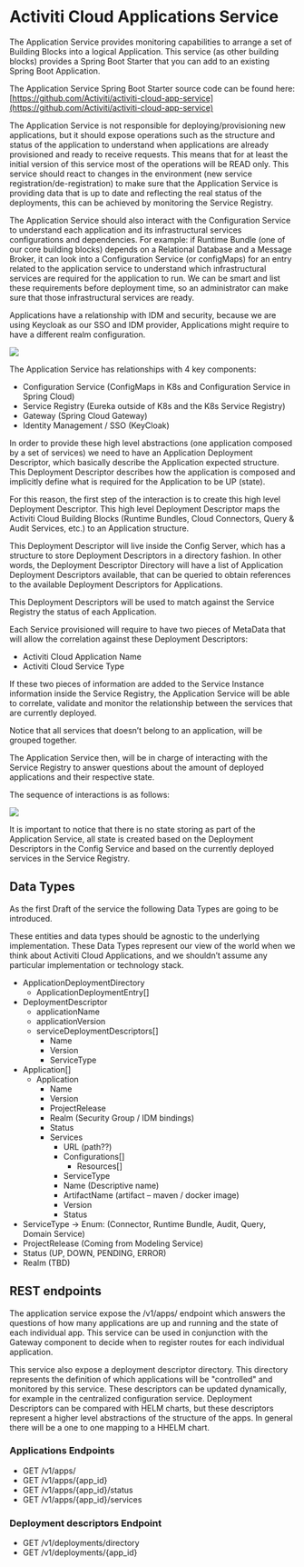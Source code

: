 # Activiti Cloud Applications Service

The Application Service provides monitoring capabilities to arrange a set of Building Blocks into a logical Application. This service \(as other building blocks\) provides a Spring Boot Starter that you can add to an existing Spring Boot Application.

The Application Service Spring Boot Starter source code can be found here: [https://github.com/Activiti/activiti-cloud-app-service](https://github.com/Activiti/activiti-cloud-app-service)

The Application Service is not responsible for deploying/provisioning new applications, but it should expose operations such as the structure and status of the application to understand when applications are already provisioned and ready to receive requests. This means that for at least the initial version of this service most of the operations will be READ only. This service should react to changes in the environment \(new service registration/de-registration\) to make sure that the Application Service is providing data that is up to date and reflecting the real status of the deployments, this can be achieved by monitoring the Service Registry.

The Application Service should also interact with the Configuration Service to understand each application and its infrastructural services configurations and dependencies. For example: if Runtime Bundle \(one of our core building blocks\) depends on a Relational Database and a Message Broker, it can look into a Configuration Service \(or configMaps\) for an entry related to the application service to understand which infrastructural services are required for the application to run. We can be smart and list these requirements before deployment time, so an administrator can make sure that those infrastructural services are ready.

Applications have a relationship with IDM and security, because we are using Keycloak as our SSO and IDM provider, Applications might require to have a different realm configuration.

![](../../.gitbook/assets/application-service-diagram.png)

The Application Service has relationships with 4 key components:

* Configuration Service \(ConfigMaps in K8s and Configuration Service in Spring Cloud\)
* Service Registry \(Eureka outside of K8s and the K8s Service Registry\)
* Gateway \(Spring Cloud Gateway\)
* Identity Management / SSO \(KeyCloak\)

In order to provide these high level abstractions \(one application composed by a set of services\) we need to have an Application Deployment Descriptor, which basically describe the Application expected structure. This Deployment Descriptor describes how the application is composed and implicitly define what is required for the Application to be UP \(state\).

For this reason, the first step of the interaction is to create this high level Deployment Descriptor. This high level Deployment Descriptor maps the Activiti Cloud Building Blocks \(Runtime Bundles, Cloud Connectors, Query & Audit Services, etc.\) to an Application structure.

This Deployment Descriptor will live inside the Config Server, which has a structure to store Deployment Descriptors in a directory fashion. In other words, the Deployment Descriptor Directory will have a list of Application Deployment Descriptors available, that can be queried to obtain references to the available Deployment Descriptors for Applications.

This Deployment Descriptors will be used to match against the Service Registry the status of each Application.

Each Service provisioned will require to have two pieces of MetaData that will allow the correlation against these Deployment Descriptors:

* Activiti Cloud Application Name
* Activiti Cloud Service Type

If these two pieces of information are added to the Service Instance information inside the Service Registry, the Application Service will be able to correlate, validate and monitor the relationship between the services that are currently deployed.

Notice that all services that doesn’t belong to an application, will be grouped together.

The Application Service then, will be in charge of interacting with the Service Registry to answer questions about the amount of deployed applications and their respective state.

The sequence of interactions is as follows:

![](../../.gitbook/assets/application-service-cycle.png)

It is important to notice that there is no state storing as part of the Application Service, all state is created based on the Deployment Descriptors in the Config Service and based on the currently deployed services in the Service Registry.

## Data Types

As the first Draft of the service the following Data Types are going to be introduced.

These entities and data types should be agnostic to the underlying implementation. These Data Types represent our view of the world when we think about Activiti Cloud Applications, and we shouldn’t assume any particular implementation or technology stack.

* ApplicationDeploymentDirectory
  * ApplicationDeploymentEntry\[\]
* DeploymentDescriptor
  * applicationName
  * applicationVersion
  * serviceDeploymentDescriptors\[\]
    * Name
    * Version
    * ServiceType
* Application\[\]
  * Application
    * Name
    * Version
    * ProjectRelease
    * Realm \(Security Group / IDM bindings\)
    * Status
    * Services
      * URL \(path??\)
      * Configurations\[\]
        * Resources\[\]
      * ServiceType
      * Name \(Descriptive name\)
      * ArtifactName \(artifact – maven / docker image\)
      * Version
      * Status
* ServiceType -&gt; Enum:  \(Connector, Runtime Bundle, Audit, Query, Domain Service\)
* ProjectRelease \(Coming from Modeling Service\)
* Status \(UP, DOWN, PENDING, ERROR\)
* Realm \(TBD\)

## REST endpoints

The application service expose the /v1/apps/ endpoint which answers the questions of how many applications are up and running and the state of each individual app. This service can be used in conjunction with the Gateway component to decide when to register routes for each individual application.

This service also expose a deployment descriptor directory. This directory represents the definition of which applications will be "controlled" and monitored by this service. These descriptors can be updated dynamically, for example in the centralized configuration service. Deployment Descriptors can be compared with HELM charts, but these descriptors represent a higher level abstractions of the structure of the apps. In general there will be a one to one mapping to a HHELM chart.

### Applications Endpoints

* GET /v1/apps/
* GET /v1/apps/{app\_id}
* GET /v1/apps/{app\_id}/status
* GET /v1/apps/{app\_id}/services

### Deployment descriptors Endpoint

* GET /v1/deployments/directory
* GET /v1/deployments/{app\_id}

